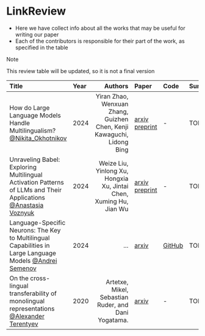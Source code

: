 # LinkReview

- Here we have collect info about all the works that may be useful for writing our paper
- Each of the contributors is responsible for their part of the work, as specified in the table

> [!NOTE]
> This review table will be updated, so it is not a final version

| Title | Year | Authors | Paper | Code | Summary |
| :--- | :--- | ---: | :--- | :--- | :--- |
| How do Large Language Models Handle Multilingualism? [@Nikita_Okhotnikov](https://github.com/Wayfarer123) | 2024 | Yiran Zhao, Wenxuan Zhang, Guizhen Chen, Kenji Kawaguchi, Lidong Bing | [arxiv preprint](https://arxiv.org/pdf/2402.18815) | - | TODO |
| Unraveling Babel: Exploring Multilingual Activation Patterns of LLMs and Their Applications [@Anastasia Voznyuk](https://github.com/natriistorm) | 2024 | Weize Liu, Yinlong Xu, Hongxia Xu, Jintai Chen, Xuming Hu, Jian Wu | [arxiv preprint](https://arxiv.org/pdf/2402.16367) | - | TODO |
| Language-Specific Neurons: The Key to Multilingual Capabilities in Large Language Models [@Andrei Semenov](https://github.com/Andron00e) | 2024 | ... | [arxiv](https://arxiv.org/abs/2402.16438) | [GitHub](https://github.com/RUCAIBox/Language-Specific-Neurons) | TODO |
| On the cross-lingual transferability of monolingual representations [@Alexander Terentyev](https://github.com/lopate) | 2020 | Artetxe, Mikel, Sebastian Ruder, and Dani Yogatama. | [arxiv]([https://arxiv.org/abs/2402.16438](https://arxiv.org/abs/1910.11856)) | - | TODO |

